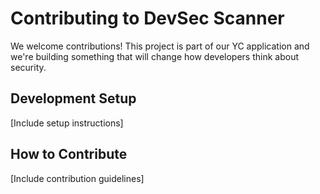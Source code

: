 # Contributing to DevSec Scanner

We welcome contributions! This project is part of our YC application and we're building something that will change how developers think about security.

## Development Setup
[Include setup instructions]

## How to Contribute
[Include contribution guidelines]
